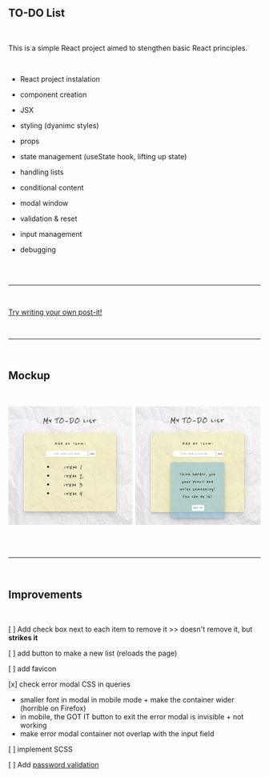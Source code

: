## TO-DO List

<br>

This is a simple React project aimed to stengthen basic React principles.

<br>

- React project instalation

- component creation

- JSX

- styling (dyanimc styles)

- props

- state management (useState hook, lifting up state)

- handling lists

- conditional content

- modal window

- validation & reset

- input management

- debugging

<br><br>

---

<br>

[Try writing your own post-it!](https://emarekica-react-todo-list.netlify.app)

<br>

---

<br>

## Mockup

<br>

![TO-DO list mockup](./assets/to-do_mockup_full.png)

<br><br>

---

<br>

## Improvements

<br>

[ ] Add check box next to each item to remove it >> doesn't remove it, but **strikes it**

[ ] add button to make a new list (reloads the page)

[ ] add favicon

[x] check error modal CSS in queries

- smaller font in modal in mobile mode + make the container wider (horrible on Firefox)
- in mobile, the GOT IT button to exit the error modal is invisible + not working
- make error modal container not overlap with the input field

[ ] implement SCSS

[ ] Add [password validation](https://stackoverflow.com/questions/12090077/javascript-regular-expression-password-validation-having-special-characters)

<br><br>
